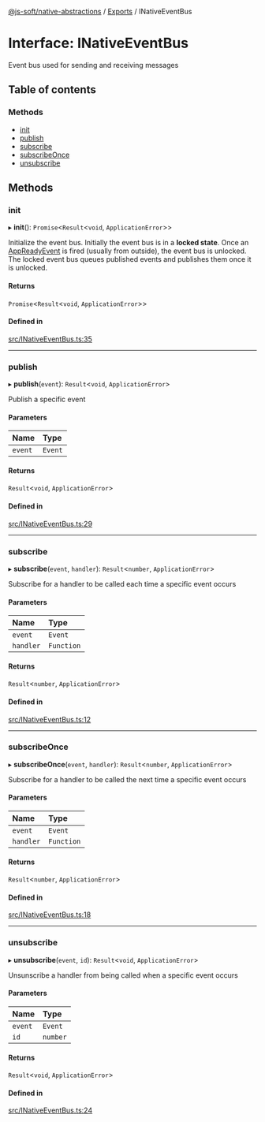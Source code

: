 [@js-soft/native-abstractions](../README.md) / [Exports](../modules.md) / INativeEventBus

# Interface: INativeEventBus

Event bus used for sending and receiving messages

## Table of contents

### Methods

- [init](INativeEventBus.md#init)
- [publish](INativeEventBus.md#publish)
- [subscribe](INativeEventBus.md#subscribe)
- [subscribeOnce](INativeEventBus.md#subscribeonce)
- [unsubscribe](INativeEventBus.md#unsubscribe)

## Methods

### init

▸ **init**(): `Promise`<`Result`<`void`, `ApplicationError`\>\>

Initialize the event bus.
Initially the event bus is in a **locked state**. Once an [AppReadyEvent](../classes/AppReadyEvent.md) is fired (usually from outside), the event bus is unlocked.
The locked event bus queues published events and publishes them once it is unlocked.

#### Returns

`Promise`<`Result`<`void`, `ApplicationError`\>\>

#### Defined in

[src/INativeEventBus.ts:35](https://github.com/js-soft/ts-native-access/blob/b144064/packages/abstractions/src/INativeEventBus.ts#L35)

___

### publish

▸ **publish**(`event`): `Result`<`void`, `ApplicationError`\>

Publish a specific event

#### Parameters

| Name | Type |
| :------ | :------ |
| `event` | `Event` |

#### Returns

`Result`<`void`, `ApplicationError`\>

#### Defined in

[src/INativeEventBus.ts:29](https://github.com/js-soft/ts-native-access/blob/b144064/packages/abstractions/src/INativeEventBus.ts#L29)

___

### subscribe

▸ **subscribe**(`event`, `handler`): `Result`<`number`, `ApplicationError`\>

Subscribe for a handler to be called each time a specific event occurs

#### Parameters

| Name | Type |
| :------ | :------ |
| `event` | `Event` |
| `handler` | `Function` |

#### Returns

`Result`<`number`, `ApplicationError`\>

#### Defined in

[src/INativeEventBus.ts:12](https://github.com/js-soft/ts-native-access/blob/b144064/packages/abstractions/src/INativeEventBus.ts#L12)

___

### subscribeOnce

▸ **subscribeOnce**(`event`, `handler`): `Result`<`number`, `ApplicationError`\>

Subscribe for a handler to be called the next time a specific event occurs

#### Parameters

| Name | Type |
| :------ | :------ |
| `event` | `Event` |
| `handler` | `Function` |

#### Returns

`Result`<`number`, `ApplicationError`\>

#### Defined in

[src/INativeEventBus.ts:18](https://github.com/js-soft/ts-native-access/blob/b144064/packages/abstractions/src/INativeEventBus.ts#L18)

___

### unsubscribe

▸ **unsubscribe**(`event`, `id`): `Result`<`void`, `ApplicationError`\>

Unsunscribe a handler from being called when a specific event occurs

#### Parameters

| Name | Type |
| :------ | :------ |
| `event` | `Event` |
| `id` | `number` |

#### Returns

`Result`<`void`, `ApplicationError`\>

#### Defined in

[src/INativeEventBus.ts:24](https://github.com/js-soft/ts-native-access/blob/b144064/packages/abstractions/src/INativeEventBus.ts#L24)
